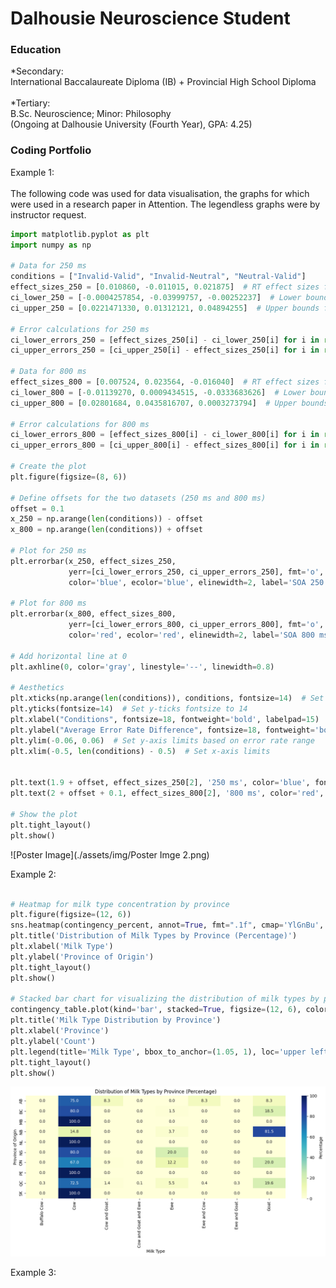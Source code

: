 # Dalhousie Neuroscience Student

### Education
*Secondary:<br>
International Baccalaureate Diploma (IB) + Provincial High School Diploma<br><br>
*Tertiary:<br>
B.Sc. Neuroscience; Minor: Philosophy<br>
(Ongoing at Dalhousie University (Fourth Year), GPA: 4.25)<br>
### Coding Portfolio
Example 1:<br><br>
The following code was used for data visualisation, the graphs for which were used in a research paper in Attention. The legendless graphs were by instructor request. 
~~~python
import matplotlib.pyplot as plt
import numpy as np

# Data for 250 ms
conditions = ["Invalid-Valid", "Invalid-Neutral", "Neutral-Valid"]
effect_sizes_250 = [0.010860, -0.011015, 0.021875]  # RT effect sizes for 250 ms
ci_lower_250 = [-0.0004257854, -0.03999757, -0.00252237]  # Lower bounds for 250 ms confidence intervals
ci_upper_250 = [0.0221471330, 0.01312121, 0.04894255]  # Upper bounds for 250 ms confidence intervals

# Error calculations for 250 ms
ci_lower_errors_250 = [effect_sizes_250[i] - ci_lower_250[i] for i in range(len(effect_sizes_250))]
ci_upper_errors_250 = [ci_upper_250[i] - effect_sizes_250[i] for i in range(len(effect_sizes_250))]

# Data for 800 ms
effect_sizes_800 = [0.007524, 0.023564, -0.016040]  # RT effect sizes for 800 ms
ci_lower_800 = [-0.01139270, 0.0009434515, -0.0333683626]  # Lower bounds for 800 ms confidence intervals
ci_upper_800 = [0.02801684, 0.0435816707, 0.0003273794]  # Upper bounds for 800 ms confidence intervals

# Error calculations for 800 ms
ci_lower_errors_800 = [effect_sizes_800[i] - ci_lower_800[i] for i in range(len(effect_sizes_800))]
ci_upper_errors_800 = [ci_upper_800[i] - effect_sizes_800[i] for i in range(len(effect_sizes_800))]

# Create the plot
plt.figure(figsize=(8, 6))

# Define offsets for the two datasets (250 ms and 800 ms)
offset = 0.1
x_250 = np.arange(len(conditions)) - offset
x_800 = np.arange(len(conditions)) + offset

# Plot for 250 ms
plt.errorbar(x_250, effect_sizes_250, 
             yerr=[ci_lower_errors_250, ci_upper_errors_250], fmt='o', markersize=8, 
             color='blue', ecolor='blue', elinewidth=2, label='SOA 250 ms')

# Plot for 800 ms
plt.errorbar(x_800, effect_sizes_800, 
             yerr=[ci_lower_errors_800, ci_upper_errors_800], fmt='o', markersize=8, 
             color='red', ecolor='red', elinewidth=2, label='SOA 800 ms')

# Add horizontal line at 0
plt.axhline(0, color='gray', linestyle='--', linewidth=0.8)

# Aesthetics
plt.xticks(np.arange(len(conditions)), conditions, fontsize=14)  # Set x-ticks to conditions with fontsize 14
plt.yticks(fontsize=14)  # Set y-ticks fontsize to 14
plt.xlabel("Conditions", fontsize=18, fontweight='bold', labelpad=15)
plt.ylabel("Average Error Rate Difference", fontsize=18, fontweight='bold')
plt.ylim(-0.06, 0.06)  # Set y-axis limits based on error rate range
plt.xlim(-0.5, len(conditions) - 0.5)  # Set x-axis limits


plt.text(1.9 + offset, effect_sizes_250[2], '250 ms', color='blue', fontsize=12, va='center')
plt.text(2 + offset + 0.1, effect_sizes_800[2], '800 ms', color='red', fontsize=12, va='center')

# Show the plot
plt.tight_layout()
plt.show()
~~~

![Poster Image](./assets/img/Poster Imge 2.png)

Example 2:<br><br>

~~~python
# Heatmap for milk type concentration by province
plt.figure(figsize=(12, 6))
sns.heatmap(contingency_percent, annot=True, fmt=".1f", cmap='YlGnBu', cbar_kws={'label': 'Percentage'})
plt.title('Distribution of Milk Types by Province (Percentage)')
plt.xlabel('Milk Type')
plt.ylabel('Province of Origin')
plt.tight_layout()
plt.show()

# Stacked bar chart for visualizing the distribution of milk types by province
contingency_table.plot(kind='bar', stacked=True, figsize=(12, 6), colormap='Set2')
plt.title('Milk Type Distribution by Province')
plt.xlabel('Province')
plt.ylabel('Count')
plt.legend(title='Milk Type', bbox_to_anchor=(1.05, 1), loc='upper left')
plt.tight_layout()
plt.show()
~~~
![Heatmap](./assets/img/output.png)

Example 3:<br><br>


